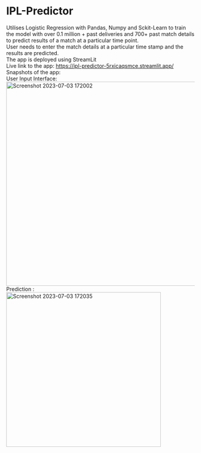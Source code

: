 # IPL-Predictor<br />
Utilises Logistic Regression with  Pandas, Numpy and Sckit-Learn to train the model with over 0.1 million + past deliveries and 700+ past match details to predict results of a match at a particular time point.<br />
User needs to enter the match details at a particular time stamp and the results are predicted.<br />
The app is deployed using StreamLit <br />
Live link to the app: https://ipl-predictor-5rxicaqsmce.streamlit.app/<br />
Snapshots of the app:<br />
User Input Interface:<br />
<img width="545" alt="Screenshot 2023-07-03 172002" src="https://github.com/soumili202/IPL-Predictor/assets/106475649/39320399-d377-411e-b845-6e86f7769a12"><br />
Prediction :<br />
<img width="413" alt="Screenshot 2023-07-03 172035" src="https://github.com/soumili202/IPL-Predictor/assets/106475649/a17b9663-e3a1-473d-9e10-795455db42e6">







